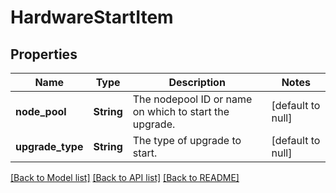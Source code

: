 # HardwareStartItem

## Properties
Name | Type | Description | Notes
------------ | ------------- | ------------- | -------------
**node_pool** | **String** | The nodepool ID or name on which to start the upgrade. | [default to null]
**upgrade_type** | **String** | The type of upgrade to start. | [default to null]

[[Back to Model list]](../README.md#documentation-for-models) [[Back to API list]](../README.md#documentation-for-api-endpoints) [[Back to README]](../README.md)


